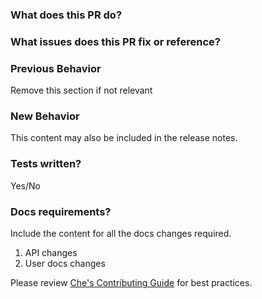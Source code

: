 ### What does this PR do?

### What issues does this PR fix or reference?

### Previous Behavior
Remove this section if not relevant

### New Behavior
This content may also be included in the release notes.

### Tests written?
Yes/No

### Docs requirements?
Include the content for all the docs changes required. 
1.  API changes  
2.  User docs changes  


Please review [Che's Contributing Guide](https://github.com/eclipse/che/CONTRIBUTING.MD) for best practices.
